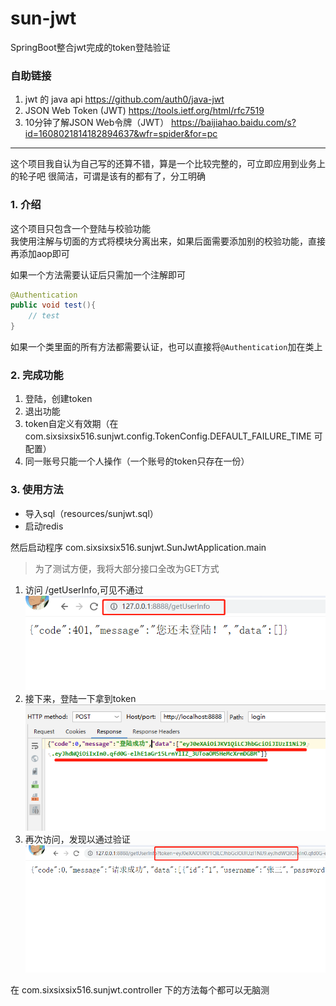 # sun-jwt
SpringBoot整合jwt完成的token登陆验证

### 自助链接
1. jwt 的 java api https://github.com/auth0/java-jwt
2.  JSON Web Token (JWT) https://tools.ietf.org/html/rfc7519
3. 10分钟了解JSON Web令牌（JWT） https://baijiahao.baidu.com/s?id=1608021814182894637&wfr=spider&for=pc



---

这个项目我自认为自己写的还算不错，算是一个比较完整的，可立即应用到业务上的轮子吧
很简洁，可谓是该有的都有了，分工明确


### 1. 介绍
这个项目只包含一个登陆与校验功能 <br>
我使用注解与切面的方式将模块分离出来，如果后面需要添加别的校验功能，直接再添加aop即可

如果一个方法需要认证后只需加一个注解即可
```java
@Authentication
public void test(){
    // test
}
```
如果一个类里面的所有方法都需要认证，也可以直接将`@Authentication`加在类上

### 2. 完成功能
1. 登陆，创建token
2. 退出功能
3. token自定义有效期（在 com.sixsixsix516.sunjwt.config.TokenConfig.DEFAULT_FAILURE_TIME 可配置）
4. 同一账号只能一个人操作（一个账号的token只存在一份）



### 3. 使用方法
- 导入sql（resources/sunjwt.sql）
- 启动redis

然后启动程序 com.sixsixsix516.sunjwt.SunJwtApplication.main

> 为了测试方便，我将大部分接口全改为GET方式
1. 访问 /getUserInfo,可见不通过
![图片1](img/图片1.png)
2. 接下来，登陆一下拿到token
![图片2](img/图片2.png)
3. 再次访问，发现以通过验证
![图片2](img/图片3.png)

在 com.sixsixsix516.sunjwt.controller 下的方法每个都可以无脑测

